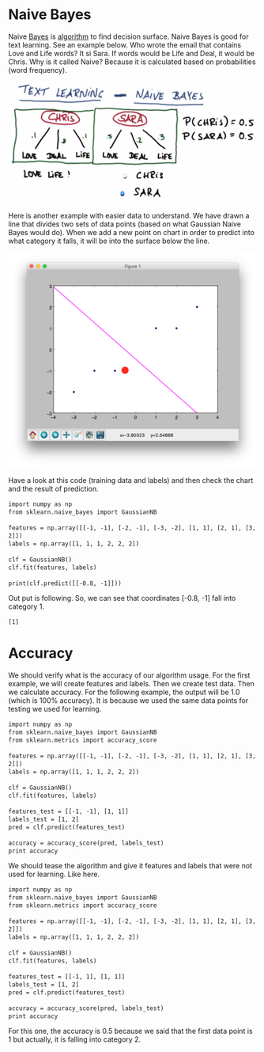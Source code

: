# Naive Bayes

Naive [Bayes](https://en.wikipedia.org/wiki/Naive_Bayes_classifier) is [algorithm](http://stackoverflow.com/questions/10059594/a-simple-explanation-of-naive-bayes-classification) to find decision surface. Naive Bayes is good for text learning. See an example below. Who wrote the email that contains Love and Life words? It si Sara. If words would be Life and Deal, it would be Chris. Why is it called Naive? Because it is calculated based on probabilities \(word frequency\).

![](/assets/text-learning.png)

Here is another example with easier data to understand. We have drawn a line that divides two sets of data points \(based on what Gaussian Naive Bayes would do\). When we add a new point on chart in order to predict into what category it falls, it will be into the surface below the line.

![](/assets/GaussianNB.png)

Have a look at this code \(training data and labels\) and then check the chart and the result of prediction.

```
import numpy as np
from sklearn.naive_bayes import GaussianNB

features = np.array([[-1, -1], [-2, -1], [-3, -2], [1, 1], [2, 1], [3, 2]])
labels = np.array([1, 1, 1, 2, 2, 2])

clf = GaussianNB()
clf.fit(features, labels)

print(clf.predict([[-0.8, -1]])) 
```

Out put is following. So, we can see that coordinates \[-0.8, -1\] fall into category 1.

```
[1]
```

# Accuracy

We should verify what is the accuracy of our algorithm usage. For the first example, we will create features and labels. Then we create test data. Then we calculate accuracy. For the following example, the output will be 1.0 \(which is 100% accuracy\). It is because we used the same data points for testing we used for learning.

```
import numpy as np
from sklearn.naive_bayes import GaussianNB
from sklearn.metrics import accuracy_score

features = np.array([[-1, -1], [-2, -1], [-3, -2], [1, 1], [2, 1], [3, 2]])
labels = np.array([1, 1, 1, 2, 2, 2])

clf = GaussianNB()
clf.fit(features, labels)

features_test = [[-1, -1], [1, 1]]
labels_test = [1, 2]
pred = clf.predict(features_test)

accuracy = accuracy_score(pred, labels_test)
print accuracy
```

We should tease the algorithm and give it features and labels that were not used for learning. Like here.

```
import numpy as np
from sklearn.naive_bayes import GaussianNB
from sklearn.metrics import accuracy_score

features = np.array([[-1, -1], [-2, -1], [-3, -2], [1, 1], [2, 1], [3, 2]])
labels = np.array([1, 1, 1, 2, 2, 2])

clf = GaussianNB()
clf.fit(features, labels)

features_test = [[-1, 1], [1, 1]]
labels_test = [1, 2]
pred = clf.predict(features_test)

accuracy = accuracy_score(pred, labels_test)
print accuracy
```

For this one, the accuracy is 0.5 because we said that the first data point is 1 but actually, it is falling into category 2.

